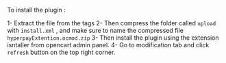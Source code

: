 To install the plugin :

1- Extract the file from the tags
2- Then compress the folder called `upload` with `install.xml` , and make sure to name the compressed file `hyperpayExtention.ocmod.zip`
3- Then install the plugin using the extension isntaller from opencart admin panel.
4- Go to modification tab and click `refresh` button on the top right corner.

